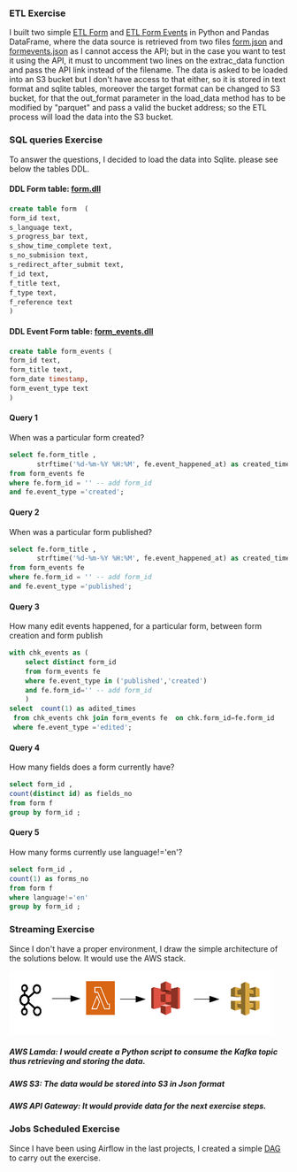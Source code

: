 ### ETL Exercise
I built two simple [ETL Form](src/etl_form.py) and [ETL Form Events](src/etl_formevents.py) in Python and Pandas DataFrame, where the data source is retrieved from two files [form.json](src/src_data/form.json) and [formevents.json](src/src_data/formevents.json) as I cannot access the API; but in the case you want to test it using the API, it must to uncomment two lines on the extrac_data function and pass the API link instead of the filename. The data is asked to be loaded into an S3 bucket but I don't have access to that either, so it is stored in text format and sqlite tables, moreover the target format can be changed to S3 bucket, for that the out_format parameter in the load_data method has to be modified by "parquet" and pass a valid the bucket address; so the ETL process will load the data into the S3 bucket.


### SQL queries Exercise
To answer the questions, I decided to load the data into Sqlite. please see below the tables DDL.

#### DDL Form table: [form.dll](src/ddl/ddl_form.sql)
```sql
create table form  (
form_id text,
s_language text,
s_progress_bar text,
s_show_time_complete text,
s_no_submision text,
s_redirect_after_submit text,
f_id text,
f_title text,
f_type text,
f_reference text
)
```

#### DDL Event Form table: [form_events.dll](src/ddl/ddl_form_events.sql)
```sql
create table form_events (
form_id text,
form_title text,
form_date timestamp,
form_event_type text
)
```

#### Query  1 
When was a particular form created?

```sql
select fe.form_title , 
       strftime('%d-%m-%Y %H:%M', fe.event_happened_at) as created_time    
from form_events fe 
where fe.form_id = '' -- add form_id
and fe.event_type ='created';
```

#### Query 2 
When was a particular form published?

```sql
select fe.form_title , 
       strftime('%d-%m-%Y %H:%M', fe.event_happened_at) as created_time    
from form_events fe 
where fe.form_id = '' -- add form_id
and fe.event_type ='published';
```

#### Query 3
How many edit events happened, for a particular form, between form creation and form publish

```sql
with chk_events as (
	select distinct form_id  
	from form_events fe 
	where fe.event_type in ('published','created') 
	and fe.form_id='' -- add form_id 
	)
select  count(1) as adited_times
 from chk_events chk join form_events fe  on chk.form_id=fe.form_id 
 where fe.event_type ='edited';
```

#### Query 4
How many fields does a form currently have?

```sql
select form_id ,
count(distinct id) as fields_no
from form f 
group by form_id ;
```

#### Query 5
How many forms currently use language!='en'?

```sql
select form_id ,
count(1) as forms_no
from form f 
where language!='en'
group by form_id ;
```

### Streaming Exercise
Since I don't have a proper environment, I draw the simple architecture of the solutions below. It would use the AWS stack. 

![](streaming_pipeline.png)

##### AWS Lamda: I would create a Python script to consume the Kafka topic thus retrieving and storing the data.
##### AWS S3: The data would be stored into S3 in Json format
##### AWS API Gateway: It would provide data for the next exercise steps.

### Jobs Scheduled Exercise
Since I have been using Airflow in the last projects, I created a simple [DAG](src/dags/my_dag.py) to carry out the exercise.